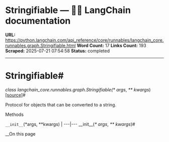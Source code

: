 # Stringifiable — 🦜🔗 LangChain  documentation

**URL:** https://python.langchain.com/api_reference/core/runnables/langchain_core.runnables.graph.Stringifiable.html
**Word Count:** 17
**Links Count:** 193
**Scraped:** 2025-07-21 07:54:58
**Status:** completed

---

# Stringifiable\#

_class _langchain\_core.runnables.graph.Stringifiable\(_\* args_, _\*\* kwargs_\)[\[source\]](https://python.langchain.com/api_reference/_modules/langchain_core/runnables/graph.html#Stringifiable)\#     

Protocol for objects that can be converted to a string.

Methods

`__init__`\(\*args, \*\*kwargs\) |    ---|---      \_\_init\_\_\(_\* args_, _\*\* kwargs_\)\#     

__On this page